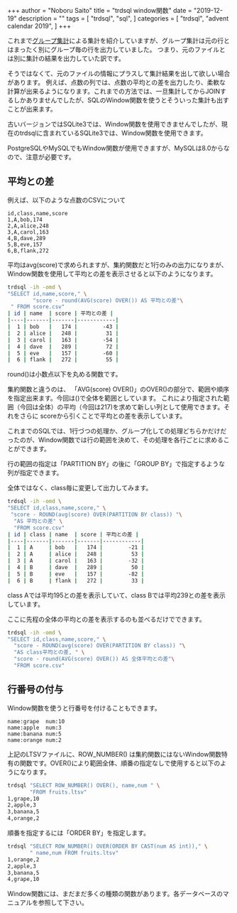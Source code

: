 +++
author = "Noboru Saito"
title = "trdsql window関数"
date = "2019-12-19"
description = ""
tags = [
    "trdsql",
    "sql",
]
categories = [
    "trdsql",
    "advent calendar 2019",
]
+++

これまで[グループ集計](../07_group)による集計を紹介していますが、グループ集計は元の行とはまったく別にグループ毎の行を出力していました。
つまり、元のファイルとは別に集計の結果を出力していた訳です。

そうではなくて、元のファイルの情報にプラスして集計結果を出して欲しい場合があります。
例えば、点数の列では、点数の平均との差を出力したり、柔軟な計算が出来るようになります。これまでの方法では、一旦集計してからJOINするしかありませんでしたが、SQLのWindow関数を使うとそういった集計も出すことが出来ます。

古いバージョンではSQLite3では、Window関数を使用できませんでしたが、現在のtrdsqlに含まれているSQLite3では、Window関数を使用できます。

PostgreSQLやMySQLでもWindow関数が使用できますが、MySQLは8.0からなので、注意が必要です。

## 平均との差

例えば、以下のような点数のCSVについて

```score.csv
id,class,name,score
1,A,bob,174
2,A,alice,248
3,A,carol,163
4,B,dave,289
5,B,eve,157
6,B,flank,272
```

平均はavg(score)で求められますが、集約関数だと1行のみの出力になりまが、Window関数を使用して平均との差を表示させると以下のようになります。


```sh
trdsql -ih -omd \
"SELECT id,name,score," \
        "score - round(AVG(score) OVER()) AS 平均との差"\
 " FROM score.csv"
| id | name  | score | 平均との差 |
|----|-------|-------|------------|
|  1 | bob   |   174 |        -43 |
|  2 | alice |   248 |         31 |
|  3 | carol |   163 |        -54 |
|  4 | dave  |   289 |         72 |
|  5 | eve   |   157 |        -60 |
|  6 | flank |   272 |         55 |
```

round()は小数点以下を丸める関数です。

集約関数と違うのは、 「AVG(score) OVER()」のOVER()の部分で、範囲や順序を指定出来ます。今回は()で全体を範囲としています。
これにより指定された範囲（今回は全体）の平均（今回は217)を求めて新しい列として使用できます。それをさらに scoreから引くことで平均との差を表示しています。

これまでのSQLでは、1行づつの処理か、グループ化しての処理どちらかだけだったのが、Window関数では行の範囲を決めて、その処理を各行ごとに求めることができます。

行の範囲の指定は「PARTITION BY」の後に「GROUP BY」で指定するような列が指定できます。

全体ではなく、class毎に変更して出力してみます。

```sh
trdsql -ih -omd \
"SELECT id,class,name,score," \
 "score - ROUND(avg(score) OVER(PARTITION BY class)) "\
  "AS 平均との差" \
  "FROM score.csv"
| id | class | name  | score | 平均との差 |
|----|-------|-------|-------|------------|
|  1 | A     | bob   |   174 |        -21 |
|  2 | A     | alice |   248 |         53 |
|  3 | A     | carol |   163 |        -32 |
|  4 | B     | dave  |   289 |         50 |
|  5 | B     | eve   |   157 |        -82 |
|  6 | B     | flank |   272 |         33 |
````

class Aでは平均195との差を表示していて、class Bでは平均239との差を表示しています。

ここに先程の全体の平均との差を表示するのも並べるだけでできます。

```sh
trdsql -ih -omd \
"SELECT id,class,name,score," \
  "score - ROUND(avg(score) OVER(PARTITION BY class)) "\
  "AS class平均との差, " \
  "score - round(AVG(score) OVER()) AS 全体平均との差"\
  "FROM score.csv"
```

## 行番号の付与

Window関数を使うと行番号を付けることもできます。

```fruits.ltsv
name:grape	num:10
name:apple	num:3
name:banana	num:5
name:orange	num:2
```

上記のLTSVファイルに、ROW_NUMBER() は集約関数にはないWindow関数特有の関数です。OVER()により範囲全体、順番の指定なしで使用すると以下のようになります。

```sh
trdsql "SELECT ROW_NUMBER() OVER(), name,num " \
       "FROM fruits.ltsv"
1,grape,10
2,apple,3
3,banana,5
4,orange,2
```

順番を指定するには「ORDER BY」を指定します。

```sh
trdsql "SELECT ROW_NUMBER() OVER(ORDER BY CAST(num AS int))," \
       " name,num FROM fruits.ltsv"
1,orange,2
2,apple,3
3,banana,5
4,grape,10
```

Window関数には、まだまだ多くの種類の関数があります。各データベースのマニュアルを参照して下さい。